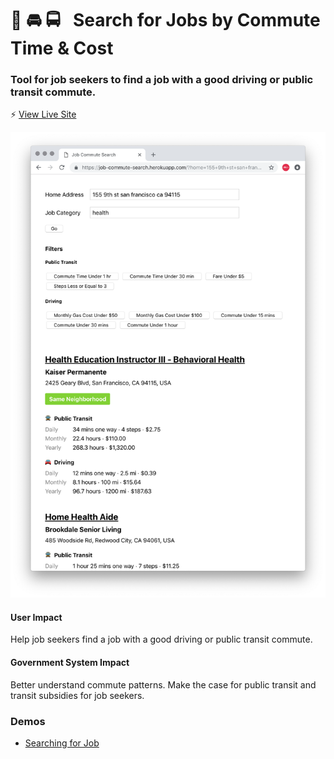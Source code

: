 # 🚆 🚘 🚍 &nbsp; Search for Jobs by Commute Time & Cost
### Tool for job seekers to find a job with a good driving or public transit commute.

⚡️ [View Live Site](https://job-commute-search.herokuapp.com)

![screenshot](https://github.com/codeforamerica/job-commute-search/blob/master/readme/screenshot.png)

#### User Impact
Help job seekers find a job with a good driving or public transit commute.

#### Government System Impact
Better understand commute patterns. Make the case for public transit and transit subsidies for job seekers.

### Demos

- [Searching for Job](https://codeforamerica.wake.com/27/PEjB80o0tvpbpqy5DvGyL)
